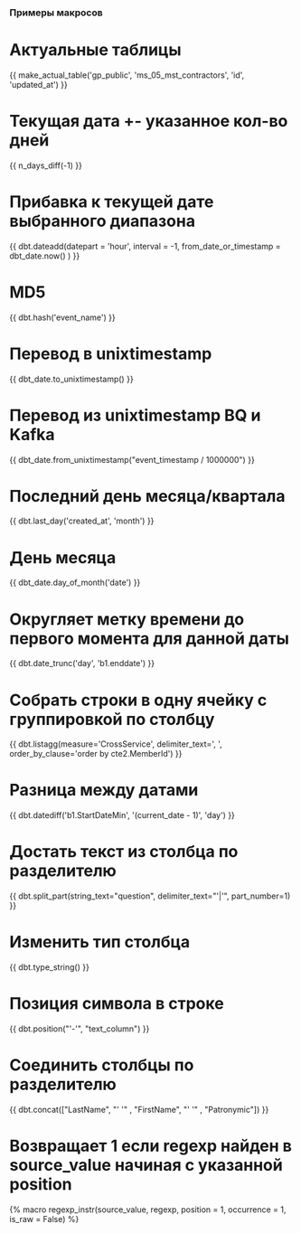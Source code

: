 ### Примеры макросов 

# Актуальные таблицы
{{ make_actual_table('gp_public', 'ms_05_mst_contractors', 'id', 'updated_at') }} 

# Текущая дата +- указанное кол-во дней
{{ n_days_diff(-1) }}

# Прибавка к текущей дате выбранного диапазона
{{ dbt.dateadd(datepart = 'hour', interval = -1, from_date_or_timestamp = dbt_date.now() ) }}

# MD5
{{ dbt.hash('event_name') }}

# Перевод в unixtimestamp
{{ dbt_date.to_unixtimestamp() }}

# Перевод из unixtimestamp BQ и Kafka
{{ dbt_date.from_unixtimestamp("event_timestamp / 1000000") }}

# Последний день месяца/квартала
{{ dbt.last_day('created_at', 'month') }}

# День месяца
{{ dbt_date.day_of_month('date') }}

# Округляет метку времени до первого момента для данной даты
{{ dbt.date_trunc('day', 'b1.enddate') }} 

# Собрать строки в одну ячейку с группировкой по столбцу
{{ dbt.listagg(measure='CrossService', delimiter_text=', ', order_by_clause='order by cte2.MemberId') }}

# Разница между датами
{{ dbt.datediff('b1.StartDateMin', '(current_date - 1)', 'day') }}

# Достать текст из столбца по разделителю
{{ dbt.split_part(string_text="question", delimiter_text="'|'", part_number=1) }}

# Изменить тип столбца
{{ dbt.type_string() }}

# Позиция символа в строке
{{ dbt.position("'-'", "text_column") }}

# Соединить столбцы по разделителю
{{ dbt.concat(["LastName", "' '" , "FirstName", "' '" , "Patronymic"]) }}

# Возвращает 1 если regexp найден в source_value начиная с указанной position
{% macro regexp_instr(source_value, regexp, position = 1, occurrence = 1, is_raw = False) %} 